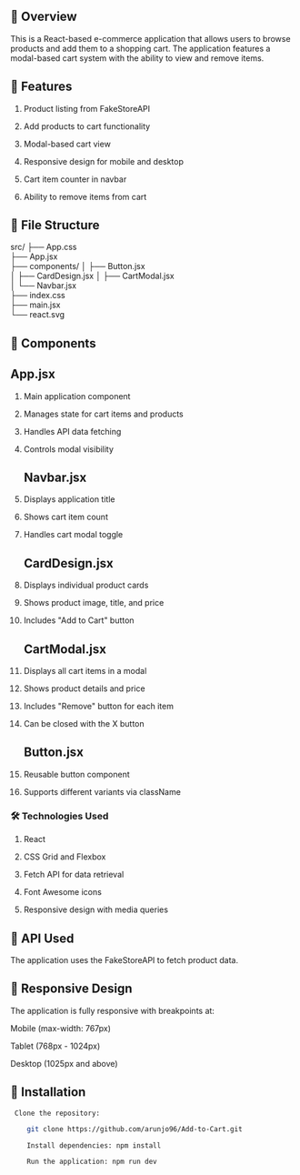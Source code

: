 ## 🎯 Overview

This is a React-based e-commerce application that allows users to browse products and add them to a shopping cart. The application features a modal-based cart system with the ability to view and remove items.

## 🚀 Features

1. Product listing from FakeStoreAPI

2. Add products to cart functionality

3. Modal-based cart view

4. Responsive design for mobile and desktop

5. Cart item counter in navbar

6. Ability to remove items from cart



## 📁 File Structure

src/
├── App.css            
├── App.jsx            
├── components/
│   ├── Button.jsx     
│   ├── CardDesign.jsx 
│   ├── CartModal.jsx  
│   └── Navbar.jsx     
├── index.css          
├── main.jsx           
└── react.svg          


## 🚀 Components

   ## App.jsx
   
1. Main application component

2. Manages state for cart items and products

3. Handles API data fetching

4. Controls modal visibility

    ## Navbar.jsx

1. Displays application title

2. Shows cart item count

3. Handles cart modal toggle

    ## CardDesign.jsx

1. Displays individual product cards

2. Shows product image, title, and price

3. Includes "Add to Cart" button

    ## CartModal.jsx

1. Displays all cart items in a modal

2. Shows product details and price

3. Includes "Remove" button for each item

4. Can be closed with the X button

    ## Button.jsx

1. Reusable button component

2. Supports different variants via className


### 🛠️ Technologies Used

1. React

2. CSS Grid and Flexbox

3. Fetch API for data retrieval

4. Font Awesome icons

5. Responsive design with media queries

## 🚀 API Used
The application uses the FakeStoreAPI to fetch product data.

## 🚀 Responsive Design
The application is fully responsive with breakpoints at:

Mobile (max-width: 767px)

Tablet (768px - 1024px)

Desktop (1025px and above)


## 🚀 Installation
     Clone the repository:
```bash
    git clone https://github.com/arunjo96/Add-to-Cart.git

    Install dependencies: npm install

    Run the application: npm run dev